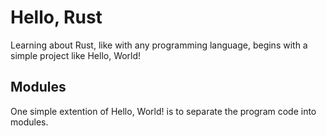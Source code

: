 # Hello, Rust

Learning about Rust, like with any programming language, begins with a simple project like Hello, World!

## Modules

One simple extention of Hello, World! is to separate the program code into modules.